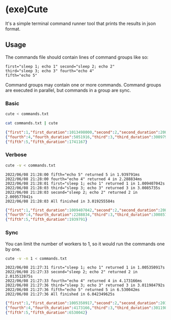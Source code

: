 # (exe)Cute
It's a simple terminal command runner tool that prints the results in json format.

## Usage

The commands file should contain lines of command groups like so:
```
first="sleep 1; echo 1" second="sleep 2; echo 2"
third="sleep 3; echo 3" fourth="echo 4"
fifth="echo 5"
```
Command groups may contain one or more commands. Command groups are executed in parallel, but commands in a group are sync.

### Basic
```bash
cute < commands.txt
```

```bash
cat commands.txt | cute
```

```json
{"first":1,"first_duration":1013498000,"second":2,"second_duration":2009145208}
{"fourth":4,"fourth_duration":5051916,"third":3,"third_duration":3009790541}
{"fifth":5,"fifth_duration":1741167}
```

### Verbose

```bash
cute -v < commands.txt
```

```
2022/06/08 21:28:00 fifth="echo 5" returned 5 in 1.939791ms
2022/06/08 21:28:00 fourth="echo 4" returned 4 in 2.288834ms
2022/06/08 21:28:01 first="sleep 1; echo 1" returned 1 in 1.009407042s
2022/06/08 21:28:03 third="sleep 3; echo 3" returned 3 in 3.0085735s
2022/06/08 21:28:03 second="sleep 2; echo 2" returned 2 in 2.009577041s
2022/06/08 21:28:03 All finished in 3.019255584s
```
```json
{"first":1,"first_duration":1009407042,"second":2,"second_duration":2009577041}
{"fourth":4,"fourth_duration":2288834,"third":3,"third_duration":3008573500}
{"fifth":5,"fifth_duration":1939791}
```

### Sync
You can limit the number of workers to 1, so it would run the commands one by one.

```bash
cute -v -n 1 < commands.txt
```

```
2022/06/08 21:27:31 first="sleep 1; echo 1" returned 1 in 1.005350917s
2022/06/08 21:27:33 second="sleep 2; echo 2" returned 2 in 2.013512875s
2022/06/08 21:27:33 fourth="echo 4" returned 4 in 4.173166ms
2022/06/08 21:27:36 third="sleep 3; echo 3" returned 3 in 3.011984792s
2022/06/08 21:27:36 fifth="echo 5" returned 5 in 6.530042ms
2022/06/08 21:27:36 All finished in 6.042349625s
```
```json
{"first":1,"first_duration":1005350917,"second":2,"second_duration":2013512875}
{"fourth":4,"fourth_duration":4173166,"third":3,"third_duration":3011984792}
{"fifth":5,"fifth_duration":6530042}
```
